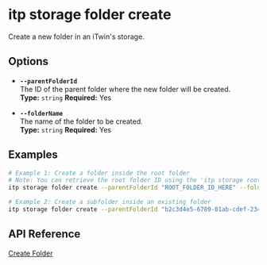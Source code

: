 # itp storage folder create

Create a new folder in an iTwin's storage.

## Options

- **`--parentFolderId`**  
  The ID of the parent folder where the new folder will be created.  
  **Type:** `string` **Required:** Yes

- **`--folderName`**  
  The name of the folder to be created.  
  **Type:** `string` **Required:** Yes

## Examples

```bash
# Example 1: Create a folder inside the root folder
# Note: You can retrieve the root folder ID using the 'itp storage root-folder' command.
itp storage folder create --parentFolderId "ROOT_FOLDER_ID_HERE" --folderName "Project Documents"

# Example 2: Create a subfolder inside an existing folder
itp storage folder create --parentFolderId "b2c3d4e5-6789-01ab-cdef-2345678901bc" --folderName "Design Files"
```

## API Reference

[Create Folder](https://developer.bentley.com/apis/storage/operations/create-folder/)
